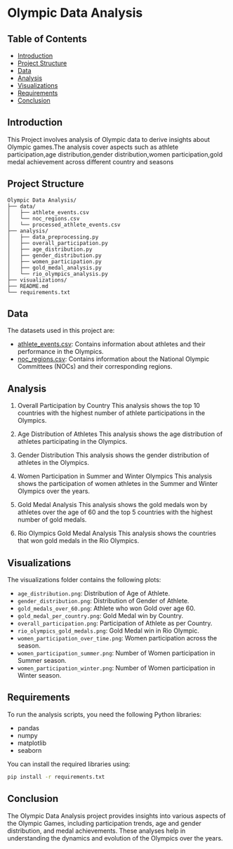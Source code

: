# Olympic Data Analysis

## Table of Contents
- [Introduction](#introduction)
- [Project Structure](#project-structure)
- [Data](#data)
- [Analysis](#analysis)
- [Visualizations](#visualizations)
- [Requirements](#requirements)
- [Conclusion](#conclusion)

## Introduction
This Project involves analysis of Olympic data to derive insights about Olympic games.The analysis cover aspects such as athlete participation,age distribution,gender distribution,women participation,gold medal achievement across different country and seasons

## Project Structure
```
Olympic Data Analysis/
├── data/
│   ├── athlete_events.csv
│   └── noc_regions.csv
│   └── processed_athlete_events.csv
├── analysis/
│   ├── data_preprocessing.py
│   ├── overall_participation.py
│   ├── age_distribution.py
│   ├── gender_distribution.py
│   ├── women_participation.py
│   ├── gold_medal_analysis.py
│   └── rio_olympics_analysis.py
├── visualizations/
├── README.md
└── requirements.txt
```

## Data

The datasets used in this project are:

- [athlete_events.csv](https://www.kaggle.com/datasets/heesoo37/120-years-of-olympic-history-athletes-and-results): Contains information about athletes and their performance in the Olympics.
- [noc_regions.csv](https://www.kaggle.com/datasets/heesoo37/120-years-of-olympic-history-athletes-and-results): Contains information about the National Olympic Committees (NOCs) and their corresponding regions.

## Analysis 
1. Overall Participation by Country
This analysis shows the top 10 countries with the highest number of athlete participations in the Olympics.


2. Age Distribution of Athletes
This analysis shows the age distribution of athletes participating in the Olympics.


3. Gender Distribution
This analysis shows the gender distribution of athletes in the Olympics.


4. Women Participation in Summer and Winter Olympics
This analysis shows the participation of women athletes in the Summer and Winter Olympics over the years.


5. Gold Medal Analysis
This analysis shows the gold medals won by athletes over the age of 60 and the top 5 countries with the highest number of gold medals.



6. Rio Olympics Gold Medal Analysis
This analysis shows the countries that won gold medals in the Rio Olympics.


## Visualizations
The visualizations folder contains the following plots:
- `age_distribution.png`: Distribution of Age of Athlete.
- `gender_distribution.png`: Distribution of Gender of Athlete.
- `gold_medals_over_60.png`: Athlete who won Gold over age 60.
- `gold_medal_per_country.png`: Gold Medal win by Country.
- `overall_participation.png`: Participation of Athlete as per Country.
- `rio_olympics_gold_medals.png`: Gold Medal win in Rio Olympic.
- `women_participation_over_time.png`: Women participation across the season.
- `women_participation_summer.png`: Number of Women participation in Summer season.
- `women_participation_winter.png`: Number of Women participation in Winter season.


## Requirements
To run the analysis scripts, you need the following Python libraries:
- pandas
- numpy
- matplotlib
- seaborn

You can install the required libraries using:
```bash
pip install -r requirements.txt
```

## Conclusion
The Olympic Data Analysis project provides insights into various aspects of the Olympic Games, including participation trends, age and gender distribution, and medal achievements. These analyses help in understanding the dynamics and evolution of the Olympics over the years.